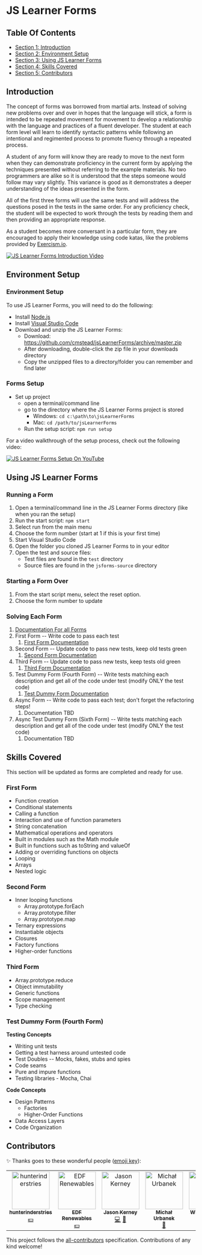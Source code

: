
<!-- GENERATED DOCUMENT! DO NOT EDIT! -->
# JS Learner Forms #


## Table Of Contents ##

- [Section 1: Introduction](#user-content-introduction)
- [Section 2: Environment Setup](#user-content-environment-setup)
- [Section 3: Using JS Learner Forms](#user-content-using-js-learner-forms)
- [Section 4: Skills Covered](#user-content-skills-covered)
- [Section 5: Contributors](#user-content-contributors)

## Introduction ##
The concept of forms was borrowed from martial arts. Instead of solving new problems over and over in hopes that the language will stick, a form is intended to be repeated movement for movement to develop a relationship with the language and practices of a fluent developer. The student at each form level will learn to identify syntactic patterns while following an intentional and regimented process to promote fluency through a repeated process.

A student of any form will know they are ready to move to the next form when they can demonstrate proficiency in the current form by applying the techniques presented without referring to the example materials. No two programmers are alike so it is understood that the steps someone would follow may vary slightly. This variance is good as it demonstrates a deeper understanding of the ideas presented in the form.

All of the first three forms will use the same tests and will address the questions posed in the tests in the same order. For any proficiency check, the student will be expected to work through the tests by reading them and then providing an appropriate response.

As a student becomes more conversant in a particular form, they are encouraged to apply their knowledge using code katas, like the problems provided by [Exercism.io](http://exercism.io/).

[![JS Learner Forms Introduction Video](https://img.youtube.com/vi/I-iKs3ahU40/0.jpg)](https://www.youtube.com/watch?v=I-iKs3ahU40)

    

## Environment Setup ##


### Environment Setup ###

To use JS Learner Forms, you will need to do the following:

- Install [Node.js](https://nodejs.org/)
- Install [Visual Studio Code](https://code.visualstudio.com/)
- Download and unzip the JS Learner Forms:
    - Download: https://github.com/cmstead/jsLearnerForms/archive/master.zip
    - After downloading, double-click the zip file in your downloads directory
    - Copy the unzipped files to a directory/folder you can remember and find later

    

### Forms Setup ###
- Set up project
    - open a terminal/command line
    - go to the directory where the JS Learner Forms project is stored
        - Windows: `cd c:\path\to\jsLearnerForms`
        - Mac: `cd /path/to/jsLearnerForms`
    - Run the setup script: `npm run setup`

    

For a video walkthrough of the setup process, check out the following video:

[![JS Learner Forms Setup On YouTube](https://img.youtube.com/vi/H0YLk-pVdPI/0.jpg)](https://www.youtube.com/watch?v=H0YLk-pVdPI)

    

## Using JS Learner Forms ##


### Running a Form ###
1. Open a terminal/command line in the JS Learner Forms directory (like when you ran the setup)
2. Run the start script: `npm start`
3. Select run from the main menu
5. Choose the form number (start at 1 if this is your first time)
6. Start Visual Studio Code
7. Open the folder you cloned JS Learner Forms to in your editor
8. Open the test and source files:
    - Test files are found in the `test` directory
    - Source files are found in the `jsforms-source` directory

    

### Starting a Form Over ###
1. From the start script menu, select the reset option.
2. Choose the form number to update

    

### Solving Each Form ###
1. [Documentation For all Forms](https://github.com/cmstead/jsLearnerForms/blob/documentation/FORMS.md)
2. First Form -- Write code to pass each test
   1. [First Form Documentation](https://github.com/cmstead/jsLearnerForms/blob/documentation/docs/FIRST-FORM.md)
3. Second Form -- Update code to pass new tests, keep old tests green
   1. [Second Form Documentation](https://github.com/cmstead/jsLearnerForms/blob/documentation/docs/SECOND-FORM.md)
4. Third Form -- Update code to pass new tests, keep tests old green
   1. [Third Form Documentation](https://github.com/cmstead/jsLearnerForms/blob/documentation/docs/THIRD-FORM.md)
5. Test Dummy Form (Fourth Form) -- Write tests matching each description and get all of the code under test (modify ONLY the test code)
   1. [Test Dummy Form Documentation](https://github.com/cmstead/jsLearnerForms/blob/documentation/docs/TEST-DUMMY-FORM.md)
6. Async Form -- Write code to pass each test; don't forget the refactoring steps!
   1. Documentation TBD
7. Async Test Dummy Form (Sixth Form) -- Write tests matching each description and get all of the code under test (modify ONLY the test code)
   1. Documentation TBD

    

    

## Skills Covered ##
This section will be updated as forms are completed and ready for use.


### First Form ###
- Function creation
- Conditional statements
- Calling a function
- Interaction and use of function parameters
- String concatenation
- Mathematical operations and operators
- Built in modules such as the Math module
- Built in functions such as toString and valueOf
- Adding or overriding functions on objects
- Looping
- Arrays
- Nested logic

    

### Second Form ###
- Inner looping functions
    - Array.prototype.forEach
    - Array.prototype.filter
    - Array.prototype.map
- Ternary expressions
- Instantiable objects
- Closures
- Factory functions
- Higher-order functions

    

### Third Form ###
- Array.prototype.reduce
- Object immutability
- Generic functions
- Scope management
- Type checking

    

### Test Dummy Form (Fourth Form) ###
**Testing Concepts**

- Writing unit tests
- Getting a test harness around untested code
- Test Doubles -- Mocks, fakes, stubs and spies
- Code seams
- Pure and impure functions
- Testing libraries - Mocha, Chai

**Code Concepts**

- Design Patterns
    - Factories
    - Higher-Order Functions
- Data Access Layers
- Code Organization

    

    

## Contributors ##

✨ Thanks goes to these wonderful people ([emoji key](https://allcontributors.org/docs/en/emoji-key)):

<!-- ALL-CONTRIBUTORS-LIST:START - Do not remove or modify this section -->
<!-- prettier-ignore-start -->
<!-- markdownlint-disable -->
<table>
  <tbody>
    <tr>
      <td align="center" valign="top" width="14.28%"><a href="https://github.com/hunterinderstries"><img src="https://avatars.githubusercontent.com/u/22056883?v=4?s=100" width="100px;" alt="hunterinderstries"/><br /><sub><b>hunterinderstries</b></sub></a><br /><a href="#financial-hunterinderstries" title="Financial">💵</a></td>
      <td align="center" valign="top" width="14.28%"><a href="https://github.com/edf-re"><img src="https://avatars.githubusercontent.com/u/13739273?v=4?s=100" width="100px;" alt="EDF Renewables"/><br /><sub><b>EDF Renewables</b></sub></a><br /><a href="#financial-edf-re" title="Financial">💵</a></td>
      <td align="center" valign="top" width="14.28%"><a href="https://github.com/jason-kerney"><img src="https://avatars.githubusercontent.com/u/5097968?v=4?s=100" width="100px;" alt="Jason Kerney"/><br /><sub><b>Jason Kerney</b></sub></a><br /><a href="https://github.com/cmstead/jsLearnerForms/commits?author=jason-kerney" title="Code">💻</a> <a href="https://github.com/cmstead/jsLearnerForms/commits?author=jason-kerney" title="Documentation">📖</a></td>
      <td align="center" valign="top" width="14.28%"><a href="https://github.com/senpl"><img src="https://avatars.githubusercontent.com/u/5415941?v=4?s=100" width="100px;" alt="Michał Urbanek"/><br /><sub><b>Michał Urbanek</b></sub></a><br /><a href="https://github.com/cmstead/jsLearnerForms/issues?q=author%3Asenpl" title="Bug reports">🐛</a></td>
      <td align="center" valign="top" width="14.28%"><a href="http://thermodynamicsofemotion.com/"><img src="https://avatars.githubusercontent.com/u/3875136?v=4?s=100" width="100px;" alt="Willem Larsen"/><br /><sub><b>Willem Larsen</b></sub></a><br /><a href="https://github.com/cmstead/jsLearnerForms/commits?author=willemlarsen" title="Documentation">📖</a></td>
    </tr>
  </tbody>
</table>

<!-- markdownlint-restore -->
<!-- prettier-ignore-end -->

<!-- ALL-CONTRIBUTORS-LIST:END -->

This project follows the [all-contributors](https://github.com/all-contributors/all-contributors) specification. Contributions of any kind welcome!
    


<!-- GENERATED DOCUMENT! DO NOT EDIT! -->
    